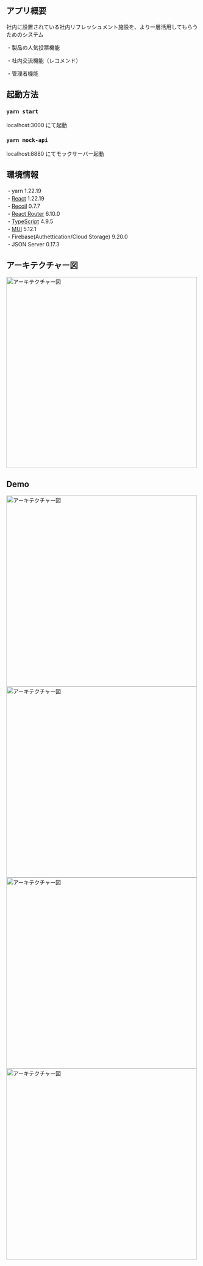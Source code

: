 ## アプリ概要

社内に設置されている社内リフレッシュメント施設を、より一層活用してもらうためのシステム

・製品の人気投票機能

・社内交流機能（レコメンド）

・管理者機能

## 起動方法

### `yarn start`

localhost:3000 にて起動

### `yarn mock-api`

localhost:8880 にてモックサーバー起動

## 環境情報

・yarn 1.22.19</br>
・[React](https://ja.reactjs.org/) 1.22.19</br>・[Recoil](https://recoiljs.org/) 0.7.7</br>・[React Router](https://reactrouter.com/en/main) 6.10.0</br>・[TypeScript](https://www.typescriptlang.org/) 4.9.5</br>・[MUI](https://mui.com/) 5.12.1</br>・Firebase(Authettication/Cloud Storage) 9.20.0</br>・JSON Server 0.17.3

## アーキテクチャー図

<img width="500" alt="アーキテクチャー図" src="https://github.com/fr202207-drinkTeam/drink-manager-app/assets/109854906/b12eae87-21a8-4d59-afc0-0a93e0a63541">

## Demo
<img width="500" alt="アーキテクチャー図" src="https://github.com/watanabekanako/front-household/assets/109854906/80b25021-0b8b-4ec6-88a1-50b6b08e93ad"><br>
<img width="500" alt="アーキテクチャー図" src="https://github.com/watanabekanako/front-household/assets/109854906/c399feb0-341f-4e14-bf70-638424255693"><br>
<img width="500" alt="アーキテクチャー図" src="https://github.com/watanabekanako/front-household/assets/109854906/e9356812-527a-42ad-b30c-258a01e743d6"><br>
<img width="500" alt="アーキテクチャー図" src="https://github.com/watanabekanako/front-household/assets/109854906/d805526e-d02a-4956-bc24-22cb13c99636"><br>
